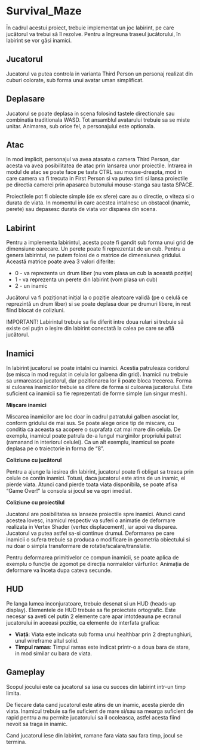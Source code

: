# Survival_Maze
În cadrul acestui proiect, trebuie implementat un joc labirint, pe care jucătorul va trebui să îl rezolve. Pentru a îngreuna traseul jucătorului, în labirint se vor găsi inamici.

## Jucatorul
Jucatorul va putea controla in varianta Third Person un personaj realizat din cuburi colorate, sub forma unui avatar uman simplificat.

## Deplasare
Jucatorul se poate deplasa in scena folosind tastele directionale sau combinatia traditionala WASD. Tot ansamblul avatarului trebuie sa se miste unitar. Animarea, sub orice fel, a personajului este optionala.

## Atac
In mod implicit, personajul va avea atasata o camera Third Person, dar acesta va avea posibilitatea de atac prin lansarea unor proiectile. Intrarea in modul de atac se poate face pe tasta CTRL sau mouse-dreapta, mod in care camera va fi trecuta in First Person si va putea tinti si lansa proiectile pe directia camerei prin apasarea butonului mouse-stanga sau tasta SPACE.

Proiectilele pot fi obiecte simple (de ex sfere) care au o directie, o viteza si o durata de viata. In momentul in care acestea intalnesc un obstacol (inamic, perete) sau depasesc durata de viata vor disparea din scena.

## Labirint
Pentru a implementa labirintul, acesta poate fi gandit sub forma unui grid de dimensiune oarecare. Un perete poate fi reprezentat de un cub. Pentru a genera labirintul, ne putem folosi de o matrice de dimensiunea gridului. Această matrice poate avea 3 valori diferite:

* 0 - va reprezenta un drum liber (nu vom plasa un cub la această poziție)
* 1 - va reprezenta un perete din labirint (vom plasa un cub)
* 2 - un inamic

Jucătorul va fi poziționat inițial la o poziție aleatoare validă (pe o celulă ce reprezintă un drum liber) si se poate deplasa doar pe drumuri libere, in rest fiind blocat de coliziuni.

IMPORTANT! Labirintul trebuie sa fie diferit intre doua rulari si trebuie să existe cel puțin o ieșire din labirint conectată la calea pe care se află jucătorul.

## Inamici
In labirint jucatorul se poate intalni cu inamici. Acestia patruleaza coridorul (se misca in mod regulat in celula lor galbena din grid). Inamicii nu trebuie sa urmareasca jucatorul, dar pozitionarea lor ii poate bloca trecerea. Forma si culoarea inamicilor trebuie sa difere de forma si culoarea jucatorului. Este suficient ca inamicii sa fie reprezentati de forme simple (un singur mesh).

**Mișcare inamici**

Miscarea inamicilor are loc doar in cadrul patratului galben asociat lor, conform gridului de mai sus. Se poate alege orice tip de miscare, cu conditia ca aceasta sa acopere o suprafata cat mai mare din celula. De exemplu, inamicul poate patrula de-a lungul marginilor propriului patrat (ramanand in interiorul celulei). Ca un alt exemplu, inamicul se poate deplasa pe o traiectorie in forma de “8”.

**Coliziune cu jucătorul**

Pentru a ajunge la iesirea din labirint, jucatorul poate fi obligat sa treaca prin celule ce contin inamici. Totusi, daca jucatorul este atins de un inamic, el pierde viata. Atunci cand pierde toata viata disponibila, se poate afisa “Game Over!” la consola si jocul se va opri imediat.

**Coliziune cu proiectilul**

Jucatorul are posibilitatea sa lanseze proiectile spre inamici. Atunci cand acestea lovesc, inamicul respectiv va suferi o animatie de deformare realizata in Vertex Shader (vertex displacement), iar apoi va disparea. Jucatorul va putea astfel sa-si continue drumul. Deformarea pe care inamicii o sufera trebuie sa produca o modificare in geometria obiectului si nu doar o simpla transformare de rotatie/scalare/translatie.

Pentru deformarea primitivelor ce compun inamicii, se poate aplica de exemplu o funcție de zgomot pe direcția normalelor vârfurilor. Animația de deformare va înceta dupa cateva secunde.

## HUD
Pe langa lumea inconjuratoare, trebuie desenat si un HUD (heads-up display). Elementele de HUD trebuie sa fie proiectate ortografic. Este necesar sa aveti cel putin 2 elemente care apar intotdeauna pe ecranul jucatorului in aceeasi pozitie, ca elemente de interfata grafica:

* **Viață**: Viata este indicata sub forma unui healthbar prin 2 dreptunghiuri, unul wireframe altul solid.
* **Timpul ramas**: Timpul ramas este indicat printr-o a doua bara de stare, in mod similar cu bara de viata.

## Gameplay
Scopul jocului este ca jucatorul sa iasa cu succes din labirint intr-un timp limita.

De fiecare data cand jucatorul este atins de un inamic, acesta pierde din viata. Inamicul trebuie sa fie suficient de mare si/sau sa mearga suficient de rapid pentru a nu permite jucatorului sa il ocoleasca, astfel acesta fiind nevoit sa traga in inamic.

Cand jucatorul iese din labirint, ramane fara viata sau fara timp, jocul se termina.

